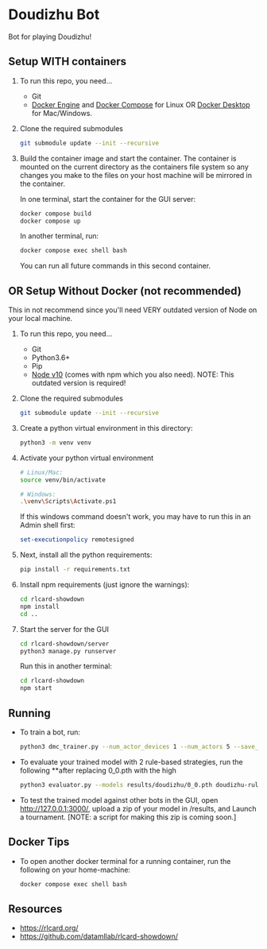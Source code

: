 # Doudizhu Bot

Bot for playing Doudizhu!


## Setup WITH containers


1. To run this repo, you need...
    * Git
    * [Docker Engine](https://docs.docker.com/engine/install/) and [Docker Compose](https://docs.docker.com/compose/install/linux/) for Linux OR [Docker Desktop](https://docs.docker.com/desktop/setup/install/mac-install/) for Mac/Windows.

2. Clone the required submodules
    ```bash
    git submodule update --init --recursive
    ```

3. Build the container image and start the container.  The container is mounted on the current directory as the containers file system so any changes you make to the files on your host machine will be mirrored in the container.
    
    In one terminal, start the container for the GUI server:
    ```bash
    docker compose build
    docker compose up
    ```

    In another terminal, run:
    ```bash
    docker compose exec shell bash
    ```
    You can run all future commands in this second container.


## OR Setup Without Docker (not recommended)
This in not recommend since you'll need VERY outdated version of Node on your local machine.

1. To run this repo, you need...
    * Git
    * Python3.6+ 
    * Pip
    * [Node v10](https://nodejs.org/en/download) (comes with npm which you also need). NOTE: This outdated version is required!

2. Clone the required submodules
    ```bash
    git submodule update --init --recursive
    ```

2. Create a python virtual environment in this directory:

    ```bash
    python3 -m venv venv
    ```

3. Activate your python virtual environment

    ```bash
    # Linux/Mac:
    source venv/bin/activate  
    
    # Windows:
    .\venv\Scripts\Activate.ps1
    ```

    If this windows command doesn't work, you may have to run this in an Admin shell first:
    ```powershell
    set-executionpolicy remotesigned
    ```

4. Next, install all the python requirements:
    ```bash
    pip install -r requirements.txt
    ```

5. Install npm requirements (just ignore the warnings):
    ```bash
    cd rlcard-showdown
    npm install
    cd ..
    ```
6. Start the server for the GUI
    ```bash
    cd rlcard-showdown/server
    python3 manage.py runserver
    ```

    Run this in another terminal:
    ```bash
    cd rlcard-showdown
    npm start
    ```


## Running

* To train a bot, run:
    ```bash
    python3 dmc_trainer.py --num_actor_devices 1 --num_actors 5 --save_interval 1
    ```

* To evaluate your trained model with 2 rule-based strategies, run the following **after replacing 0_0.pth with the high
    ```bash
    python3 evaluator.py --models results/doudizhu/0_0.pth doudizhu-rule-v1 doudizhu-rule-v1 --cuda '' --num_games 100

    ```

* To test the trained model against other bots in the GUI, open http://127.0.0.1:3000/, upload a zip of your model in /results, and Launch a tournament. [NOTE: a script for making this zip is coming soon.]

## Docker Tips
* To open another docker terminal for a running container, run the following on your home-machine:
    ```bash
    docker compose exec shell bash
    ```


## Resources
* https://rlcard.org/
* https://github.com/datamllab/rlcard-showdown/
